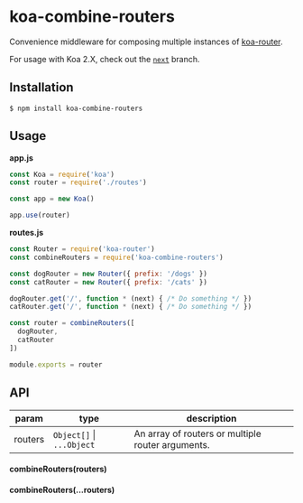 # koa-combine-routers
Convenience middleware for composing multiple instances of [koa-router](https://github.com/alexmingoia/koa-router).

For usage with Koa 2.X, check out the [`next`](https://github.com/saadq/koa-combine-routers/tree/next) branch.

## Installation

```
$ npm install koa-combine-routers
```

## Usage

**app.js**

```javascript
const Koa = require('koa')
const router = require('./routes')

const app = new Koa()

app.use(router)
```

**routes.js**

```javascript
const Router = require('koa-router')
const combineRouters = require('koa-combine-routers')

const dogRouter = new Router({ prefix: '/dogs' })
const catRouter = new Router({ prefix: '/cats' })

dogRouter.get('/', function * (next) { /* Do something */ })
catRouter.get('/', function * (next) { /* Do something */ })

const router = combineRouters([
  dogRouter,
  catRouter
])

module.exports = router
```

## API

| param |          type           |                   description                   |
|-------|-------------------------|-------------------------------------------------|
|routers|`Object[]` \| `...Object`|An array of routers or multiple router arguments.|

#### combineRouters(routers)
#### combineRouters(...routers)
